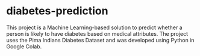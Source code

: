 # diabetes-prediction
This project is a Machine Learning-based solution to predict whether a person is likely to have diabetes based on medical attributes. The project uses the Pima Indians Diabetes Dataset and was developed using Python in Google Colab.
